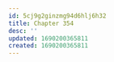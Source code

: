 ```yaml
---
id: 5cj9g2ginzmg94d6hlj6h32
title: Chapter 354
desc: ''
updated: 1690200365811
created: 1690200365811
---
```

